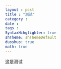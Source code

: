 ```yaml
---
layout : post
title : "测试"
category : 
date : 
tags :
SyntaxHihglighter: true
shTheme: shThemeDefault 
duoshuo: true 
math: true
---
```

这是测试

